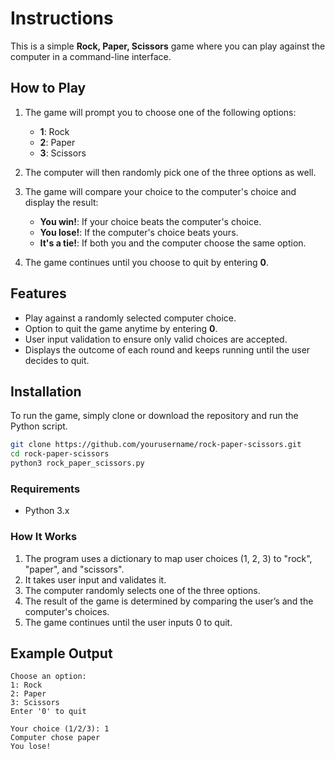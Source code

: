 # Instructions

This is a simple **Rock, Paper, Scissors** game where you can play against the computer in a command-line interface.

## How to Play

1. The game will prompt you to choose one of the following options:
   - **1**: Rock
   - **2**: Paper
   - **3**: Scissors

2. The computer will then randomly pick one of the three options as well.

3. The game will compare your choice to the computer's choice and display the result:
   - **You win!**: If your choice beats the computer's choice.
   - **You lose!**: If the computer's choice beats yours.
   - **It's a tie!**: If both you and the computer choose the same option.

4. The game continues until you choose to quit by entering **0**.

## Features

- Play against a randomly selected computer choice.
- Option to quit the game anytime by entering **0**.
- User input validation to ensure only valid choices are accepted.
- Displays the outcome of each round and keeps running until the user decides to quit.

## Installation

To run the game, simply clone or download the repository and run the Python script.

```bash
git clone https://github.com/yourusername/rock-paper-scissors.git
cd rock-paper-scissors
python3 rock_paper_scissors.py
```

### Requirements
- Python 3.x


### How It Works
1. The program uses a dictionary to map user choices (1, 2, 3) to "rock", "paper", and "scissors".
2. It takes user input and validates it.
3. The computer randomly selects one of the three options.
4. The result of the game is determined by comparing the user’s and the computer's choices.
5. The game continues until the user inputs 0 to quit.

## Example Output

```
Choose an option:
1: Rock
2: Paper
3: Scissors
Enter '0' to quit

Your choice (1/2/3): 1
Computer chose paper
You lose!
```
